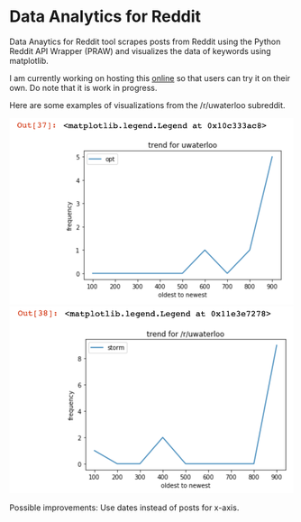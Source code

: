 # Data Analytics for Reddit
Data Anaytics for Reddit tool scrapes posts from Reddit using the Python Reddit API Wrapper (PRAW) and visualizes the data of keywords using matplotlib. 

I am currently working on hosting this [online](tttzach.pythonanywhere.com) so that users can try it on their own. Do note that it is work in progress.

Here are some examples of visualizations from the /r/uwaterloo subreddit.

![Screenshot1 goes here.](screenshot1.png)
![Screenshot2 goes here.](screenshot2.png)

Possible improvements:
Use dates instead of posts for x-axis.
